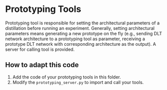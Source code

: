 # Prototyping Tools

Prototyping tool is responsible for setting the architectural parameters of a distillation before running an experiment. Generally, setting architectural parameters means generating a new prototype on the fly (e.g., sending DLT network architecture to a prototyping tool as parameter, receiving a prototype DLT network with corresponding architecture as the output). A server for calling tool is provided.

## How to adapt this code

1. Add the code of your prototyping tools in this folder. 
2. Modify the `prototyping_server.py` to import and call your tools.
